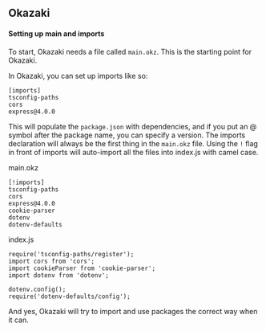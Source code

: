 ## Okazaki

#### Setting up main and imports

To start, Okazaki needs a file called `main.okz`. This is the starting point for Okazaki. 

In Okazaki, you can set up imports like so:

```
[imports]
tsconfig-paths
cors
express@4.0.0
```

This will populate the `package.json` with dependencies, and if you put an @ symbol after the package name, you can specify a version.
The imports declaration will always be the first thing in the `main.okz` file. Using the `!` flag in front of imports will auto-import 
all the files into index.js with camel case.

main.okz
```
[!imports]
tsconfig-paths
cors
express@4.0.0
cookie-parser
dotenv
dotenv-defaults
```

index.js
```
require('tsconfig-paths/register');
import cors from 'cors';
import cookieParser from 'cookie-parser';
import dotenv from 'dotenv';

dotenv.config();
require('dotenv-defaults/config');
```

And yes, Okazaki will try to import and use packages the correct way when it can.
